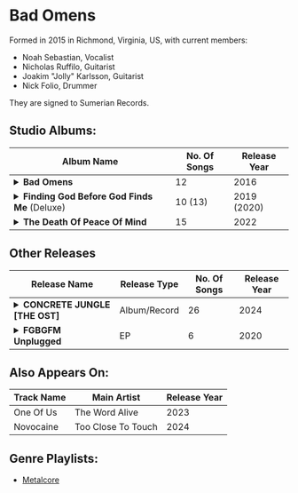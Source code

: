 # Bad Omens

Formed in 2015 in Richmond, Virginia, US, with current members:

* Noah Sebastian, Vocalist
* Nicholas Ruffilo, Guitarist
* Joakim "Jolly" Karlsson, Guitarist
* Nick Folio, Drummer

They are signed to Sumerian Records.

## Studio Albums:

| Album Name | No. Of Songs | Release Year |
|------------|--------------|--------------|
| <details><summary>**Bad Omens**</summary>-Glass Houses<br>-Exit Wounds<br>-The Worst In Me<br>-F E R A L<br>-Enough, Enough Now<br>-Malice<br>-Hedonist<br>-Broken Youth<br>-Crawl<br>-The Letdown<br>-Reprise (The Sound Of The End)<br>-The Fountain</details> | 12 | 2016 |
| <details><summary>**Finding God Before God Finds Me** (Deluxe)</summary>-Kingdom Of Cards<br>-Running In Circles<br>-Careful What You Wish For<br>-The Hell I Overcame<br>-Dethrone<br>-Blood<br>-Mercy<br>-Said & Done<br>-Burning Out<br>-If I'm There<br>-Never Know (Deluxe)<br>-Limits (Deluxe)<br>-Come Undone (Deluxe)</details> | 10 (13) | 2019 (2020) |
| <details><summary>**The Death Of Peace Of Mind**</summary>-CONCRETE JUNGLE<br>-Nowhere To Go<br>-Take Me First<br>-THE DEATH OF PEACE OF MIND<br>-What It Cost<br>-Like A Villain<br>-bad decisions<br>-Just Pretend<br>-The Grey<br>-Who are you?<br>-Somebody else.<br>-IDWT$<br>-What do you want from me?<br>-ARTIFICIAL SUICIDE<br>-Miracle</details> | 15 | 2022 |

## Other Releases

| Release Name | Release Type | No. Of Songs | Release Year |
|--------------|--------------|--------------|--------------|
| <details><summary>**CONCRETE JUNGLE [THE OST]**</summary>-C:\Projects\CJOST\BEATDEATH<br>-V.A.N<br>-THE DRAIN<br>-TERMS & CONDITIONS<br>-HEDONIST [RECHARGED]<br>-EVEN<br>-LOADING SCREEN<br>-ANYTHING > HUMAN<br>-DIGITAL FOOTPRINT<br>-NERVOUS SYSTEM<br>-C:\Projects\CJOST\FINDPEACE<br>-ARTIFICIAL SUICIDE [UNZIPPED]<br>-THE GREY [UNZIPPED]<br>-THE DEATH OF PEACE OF MIND [WE ARE FURY PATCH]<br>-THE DEATH OF PEACE OF MIND [SO WYLIE PATCH]<br>-BAD DECISIONS [LOFI]<br>-JUST PRETEND [CREDITS]<br>-C:\Projects\CJOST\CLEARMIND<br>-ARTIFICIAL SUICIDE [LIVE 2024]<br>-LIKE A VILLAIN [LIVE 2024]<br>-THE GREY [LIVE 2024]<br>-WHAT DO YOU WANT FROM ME? [LIVE 2024]<br>-NOWHERE TO GO [LIVE 2024]<br>-V.A.N [LIVE 2024]<br>-THE DEATH OF PEACE OF MIND [LIVE 2024]<br>-JUST PRETEND [LIVE 2024]</details> | Album/Record | 26 | 2024 |
| <details><summary>**FGBGFM Unplugged**</summary>-Never Know - Unplugged<br>-Limits - Unplugged<br>-Careful What You Wish For - Unplugged<br>-Mercy - Unplugged<br>-Burning Out - Unplugged<br>-If I'm There - Unplugged</details> | EP | 6 | 2020 |

## Also Appears On:

| Track Name | Main Artist | Release Year |
|------------|-------------|--------------|
| One Of Us  | The Word Alive | 2023 |
| Novocaine | Too Close To Touch | 2024 |

## Genre Playlists:

* [Metalcore](../Genres/Metalcore.md)
